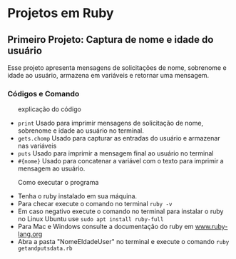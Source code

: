 <h1>Projetos em Ruby</h1>
<h2>Primeiro Projeto: Captura de nome e idade do usuário</h2>
<p>
    Esse projeto apresenta mensagens de solicitações de nome, sobrenome e idade ao usuário, armazena em variáveis e retornar uma mensagem.
</p>
<h3>Códigos e Comando</h3>
<ul>
    <p>explicação do código</p>
    <li><code>print</code> Usado para imprimir mensagens de solicitação de nome, sobrenome e idade ao usuário no terminal.</li>
    <li><code>gets.chomp</code> Usado para capturar as entradas do usuário e armazenar nas variáveis</li>
    <li><code>puts</code> Usado para imprimir a mensagem final ao usuário no terminal</li>
    <li><code>#{nome}</code> Usado para concatenar a variável com o texto para imprimir a mensagem ao usuário.</li>
</ul>
<ul>
    <p>Como executar o programa</p>
    <li>Tenha o ruby instalado em sua máquina.</li>
    <li>
        Para checar execute o comando no terminal <code>ruby -v</code>
    </li>
    <li>
        Em caso negativo execute o comando no terminal para instalar o ruby no Linux Ubuntu use <code>sudo apt install ruby-full</code>
    </li>
    <li>
        Para Mac e Windows consulte a documentação do ruby em <a href="https://www.ruby-lang.org/en/" target="_blank" rel="noopener noreferrer">www.ruby-lang.org</a>
    </li>
    <li>
        Abra a pasta "NomeEIdadeUser" no terminal e execute o comando <code>ruby getandputsdata.rb</code>
    </li>
</ul>
